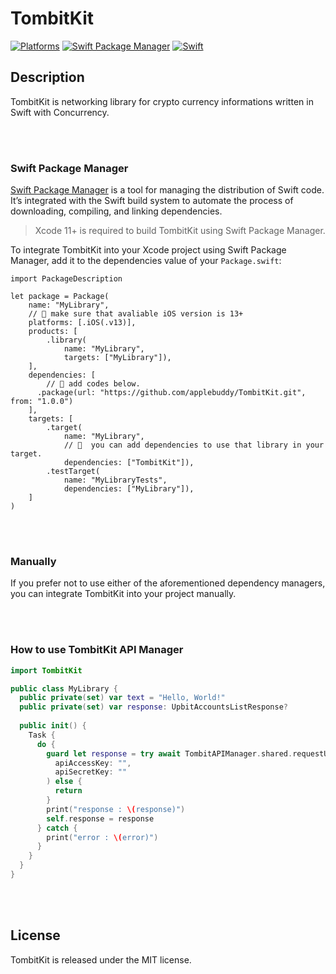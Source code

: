 # TombitKit

[![Platforms](https://img.shields.io/badge/iOS-yellowgreen?style=flat-square)](https://img.shields.io/badge/Platforms-macOS_iOS_tvOS_watchOS_Linux_Windows-Green?style=flat-square)
[![Swift Package Manager](https://img.shields.io/badge/Swift_Package_Manager-compatible-orange?style=flat-square)](https://img.shields.io/badge/Swift_Package_Manager-compatible-orange?style=flat-square)
[![Swift](https://img.shields.io/badge/Swift-5.5_5.6_5.7-orange?style=flat-square)](https://img.shields.io/badge/Swift-5.7-Orange?style=flat-square)

## Description

TombitKit is networking library for crypto currency informations written in Swift with Concurrency.

<br>
<br>

### Swift Package Manager

[Swift Package Manager](https://swift.org/package-manager/) is a tool for managing the distribution of Swift code. It’s integrated with the Swift build system to automate the process of downloading, compiling, and linking dependencies.

> Xcode 11+ is required to build TombitKit using Swift Package Manager.

To integrate TombitKit into your Xcode project using Swift Package Manager, add it to the dependencies value of your `Package.swift`:

```
import PackageDescription

let package = Package(
    name: "MyLibrary",
    // 🐶 make sure that avaliable iOS version is 13+
    platforms: [.iOS(.v13)],
    products: [
        .library(
            name: "MyLibrary",
            targets: ["MyLibrary"]),
    ],
    dependencies: [
        // 🐶 add codes below.
      .package(url: "https://github.com/applebuddy/TombitKit.git", from: "1.0.0")
    ],
    targets: [
        .target(
            name: "MyLibrary",
            // 🐶  you can add dependencies to use that library in your target.
            dependencies: ["TombitKit"]),
        .testTarget(
            name: "MyLibraryTests",
            dependencies: ["MyLibrary"]),
    ]
)
```

<br>
<br>

### Manually

If you prefer not to use either of the aforementioned dependency managers, you can integrate TombitKit into your project manually.

<br>
<br>

### How to use TombitKit API Manager

~~~swift
import TombitKit

public class MyLibrary {
  public private(set) var text = "Hello, World!"
  public private(set) var response: UpbitAccountsListResponse?
  
  public init() {
    Task {
      do {
        guard let response = try await TombitAPIManager.shared.requestUpbitAccountsInfo(
          apiAccessKey: "",
          apiSecretKey: ""
        ) else {
          return
        }
        print("response : \(response)")
        self.response = response
      } catch {
        print("error : \(error)")
      }
    }
  }
}
~~~

<br>
<br>


## License

TombitKit is released under the MIT license.
